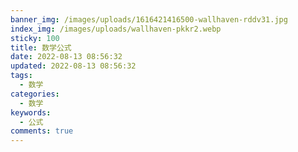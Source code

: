 ```yaml
---
banner_img: /images/uploads/1616421416500-wallhaven-rddv31.jpg
index_img: /images/uploads/wallhaven-pkkr2.webp
sticky: 100
title: 数学公式
date: 2022-08-13 08:56:32
updated: 2022-08-13 08:56:32
tags:
  - 数学
categories:
  - 数学
keywords:
  - 公式
comments: true
---
```

